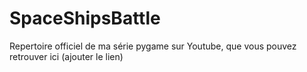 # SpaceShipsBattle


Repertoire officiel de ma série pygame sur Youtube, que vous pouvez retrouver ici (ajouter le lien)
